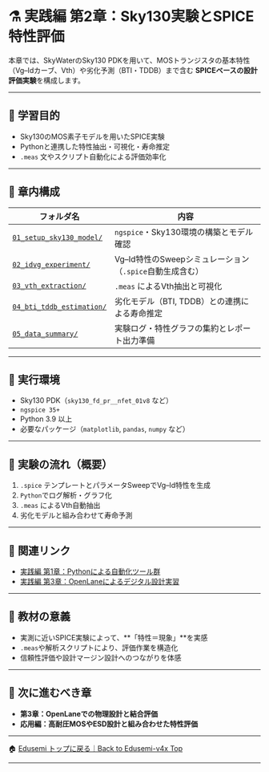 # ⚗️ 実践編 第2章：Sky130実験とSPICE特性評価

本章では、SkyWaterのSky130 PDKを用いて、MOSトランジスタの基本特性（Vg–Idカーブ、Vth）や劣化予測（BTI・TDDB）まで含む **SPICEベースの設計評価実験**を構成します。

---

## 🎯 学習目的

- Sky130のMOS素子モデルを用いたSPICE実験
- Pythonと連携した特性抽出・可視化・寿命推定
- `.meas` 文やスクリプト自動化による評価効率化

---

## 📁 章内構成

| フォルダ名 | 内容 |
|------------|------|
| [`01_setup_sky130_model/`](01_setup_sky130_model/) | `ngspice`・Sky130環境の構築とモデル確認 |
| [`02_idvg_experiment/`](02_idvg_experiment/) | Vg–Id特性のSweepシミュレーション（`.spice`自動生成含む） |
| [`03_vth_extraction/`](03_vth_extraction/) | `.meas` によるVth抽出と可視化 |
| [`04_bti_tddb_estimation/`](04_bti_tddb_estimation/) | 劣化モデル（BTI, TDDB）との連携による寿命推定 |
| [`05_data_summary/`](05_data_summary/) | 実験ログ・特性グラフの集約とレポート出力準備 |

---

## 🔧 実行環境

- Sky130 PDK（`sky130_fd_pr__nfet_01v8` など）
- `ngspice 35+`
- Python 3.9 以上
- 必要なパッケージ（`matplotlib`, `pandas`, `numpy` など）

---

## 🔁 実験の流れ（概要）

1. `.spice` テンプレートとパラメータSweepでVg–Id特性を生成
2. `Python`でログ解析・グラフ化
3. `.meas` によるVth自動抽出
4. 劣化モデルと組み合わせて寿命予測

---

## 📘 関連リンク

- [実践編 第1章：Pythonによる自動化ツール群](../e_chapter1_python_automation_tools/README.md)
- [実践編 第3章：OpenLaneによるデジタル設計実習](../e_chapter3_openlane_practice/README.md)

---

## 📌 教材の意義

- 実測に近いSPICE実験によって、**「特性＝現象」**を実感
- `.meas`や解析スクリプトにより、評価作業を構造化
- 信頼性評価や設計マージン設計へのつながりを体感

---

## 🧭 次に進むべき章

- **第3章：OpenLaneでの物理設計と結合評価**
- **応用編：高耐圧MOSやESD設計と組み合わせた特性評価**

---

🏠 [Edusemi トップに戻る｜Back to Edusemi-v4x Top](../README.md)

---
